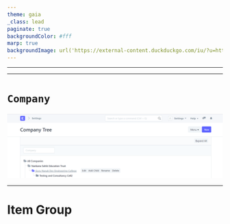 ```yaml
---
theme: gaia
_class: lead
paginate: true
backgroundColor: #fff
marp: true
backgroundImage: url('https://external-content.duckduckgo.com/iu/?u=https%3A%2F%2Ftse4.mm.bing.net%2Fth%3Fid%3DOIP.mYmv9Fjh8mJGHh5mvocmNQHaFj%26pid%3DApi&f=1')
---
```

<!--
![bg left:40% 70%](https://marp.app/assets/marp.svg)

# **Marp**

Markdown Presentation Ecosystem

https://marp.app/ 
-->

---

<!--
# How to write slides

Split pages by horizontal ruler (`---`). It's very simple! :satisfied:
-->

---




# ```Company```

![bg :100% 90%](company.png)

---

# Item Group

<!--
```markdown

```
-->


